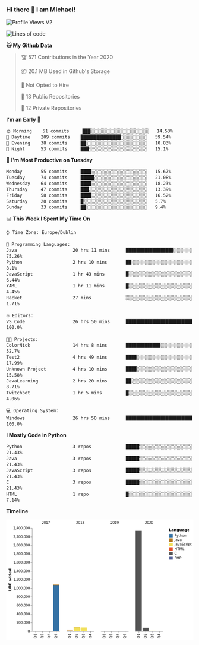 ### Hi there 👋 I am Michael!

![Profile Views V2](https://komarev.com/ghpvc/?username=AppDevMichael)

<!--START_SECTION:waka-->
![Lines of code](https://img.shields.io/badge/From%20Hello%20World%20I%27ve%20Written-11.8%20million%20lines%20of%20code-blue)

**🐱 My Github Data** 

> 🏆 571 Contributions in the Year 2020
 > 
> 📦 20.1 MB Used in Github's Storage 
 > 
> 🚫 Not Opted to Hire
 > 
> 📜 13 Public Repositories
 > 
> 🔑 12 Private Repositories 

**I'm an Early 🐤** 

```text
🌞 Morning    51 commits     ███░░░░░░░░░░░░░░░░░░░░░░   14.53% 
🌆 Daytime    209 commits    ███████████████░░░░░░░░░░   59.54% 
🌃 Evening    38 commits     ██░░░░░░░░░░░░░░░░░░░░░░░   10.83% 
🌙 Night      53 commits     ███░░░░░░░░░░░░░░░░░░░░░░   15.1%

```
📅 **I'm Most Productive on Tuesday** 

```text
Monday       55 commits     ████░░░░░░░░░░░░░░░░░░░░░   15.67% 
Tuesday      74 commits     █████░░░░░░░░░░░░░░░░░░░░   21.08% 
Wednesday    64 commits     ████░░░░░░░░░░░░░░░░░░░░░   18.23% 
Thursday     47 commits     ███░░░░░░░░░░░░░░░░░░░░░░   13.39% 
Friday       58 commits     ████░░░░░░░░░░░░░░░░░░░░░   16.52% 
Saturday     20 commits     █░░░░░░░░░░░░░░░░░░░░░░░░   5.7% 
Sunday       33 commits     ██░░░░░░░░░░░░░░░░░░░░░░░   9.4%

```


📊 **This Week I Spent My Time On** 

```text
⌚︎ Time Zone: Europe/Dublin

💬 Programming Languages: 
Java                     20 hrs 11 mins      ██████████████████░░░░░░░   75.26% 
Python                   2 hrs 10 mins       ██░░░░░░░░░░░░░░░░░░░░░░░   8.1% 
JavaScript               1 hr 43 mins        █░░░░░░░░░░░░░░░░░░░░░░░░   6.44% 
YAML                     1 hr 11 mins        █░░░░░░░░░░░░░░░░░░░░░░░░   4.45% 
Racket                   27 mins             ░░░░░░░░░░░░░░░░░░░░░░░░░   1.71%

🔥 Editors: 
VS Code                  26 hrs 50 mins      █████████████████████████   100.0%

🐱‍💻 Projects: 
ColorNick                14 hrs 8 mins       █████████████░░░░░░░░░░░░   52.7% 
Test2                    4 hrs 49 mins       ████░░░░░░░░░░░░░░░░░░░░░   17.99% 
Unknown Project          4 hrs 10 mins       ████░░░░░░░░░░░░░░░░░░░░░   15.58% 
JavaLearning             2 hrs 20 mins       ██░░░░░░░░░░░░░░░░░░░░░░░   8.71% 
Twitchbot                1 hr 5 mins         █░░░░░░░░░░░░░░░░░░░░░░░░   4.06%

💻 Operating System: 
Windows                  26 hrs 50 mins      █████████████████████████   100.0%

```

**I Mostly Code in Python** 

```text
Python                   3 repos             █████░░░░░░░░░░░░░░░░░░░░   21.43% 
Java                     3 repos             █████░░░░░░░░░░░░░░░░░░░░   21.43% 
JavaScript               3 repos             █████░░░░░░░░░░░░░░░░░░░░   21.43% 
C                        3 repos             █████░░░░░░░░░░░░░░░░░░░░   21.43% 
HTML                     1 repo              █░░░░░░░░░░░░░░░░░░░░░░░░   7.14%

```


**Timeline**

![Chart not found](https://github.com/AppDevMichael/AppDevMichael/blob/master/charts/bar_graph.png) 


<!--END_SECTION:waka-->

